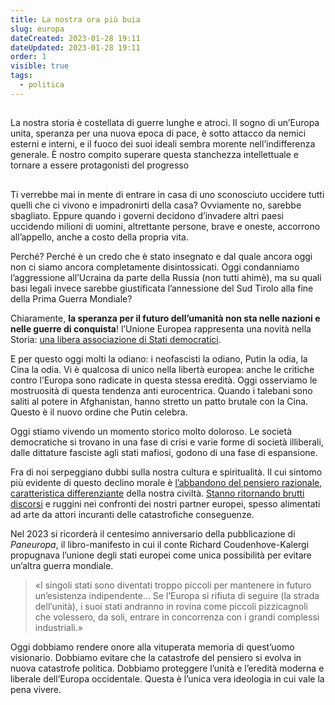 ```yaml
---
title: La nostra ora più buia
slug: europa
dateCreated: 2023-01-28 19:11
dateUpdated: 2023-01-28 19:11
order: 1
visible: true
tags:
  - politica
---
```


##

<p class="subtitle">
La nostra storia è costellata di guerre lunghe e atroci. Il sogno di un’Europa unita, speranza per una nuova epoca di pace, è sotto attacco da nemici esterni e interni, e il fuoco dei suoi ideali sembra morente nell’indifferenza generale. È nostro compito superare questa stanchezza intellettuale e tornare a essere protagonisti del progresso
</p>

##

<span class="newthought">Ti verrebbe</span> mai in mente di entrare in casa di uno sconosciuto uccidere tutti quelli che ci vivono e impadronirti della casa? Ovviamente no, sarebbe sbagliato. Eppure quando i governi decidono d’invadere altri paesi uccidendo milioni di uomini, altrettante persone, brave e oneste, accorrono all’appello, anche a costo della propria vita.

Perché? Perché è un credo che è stato insegnato e dal quale ancora oggi non ci siamo ancora completamente disintossicati. Oggi condanniamo l’aggressione all’Ucraina da parte della Russia (non tutti ahimè), ma su quali basi legali invece sarebbe giustificata l’annessione del Sud Tirolo alla fine della Prima Guerra Mondiale?

Chiaramente, **la speranza per il futuro dell’umanità non sta nelle nazioni e nelle guerre di conquista**! l’Unione Europea rappresenta una novità nella Storia: [una libera associazione di Stati democratici](/notes/democrazia/).

E per questo oggi molti la odiano: i neofascisti la odiano, Putin la odia, la Cina la odia. Vi è qualcosa di unico nella libertà europea: anche le critiche contro l’Europa sono radicate in questa stessa eredità. Oggi osserviamo le mostruosità di questa tendenza anti eurocentrica. Quando i talebani sono saliti al potere in Afghanistan, hanno stretto un patto brutale con la Cina. Questo è il nuovo ordine che Putin celebra.

Oggi stiamo vivendo un momento storico molto doloroso. Le società democratiche si trovano in una fase di crisi e varie forme di società illiberali, dalle dittature fasciste agli stati mafiosi, godono di una fase di espansione.

Fra di noi serpeggiano dubbi sulla nostra cultura e spiritualità. Il cui sintomo più evidente di questo declino morale è [l’abbandono del pensiero razionale](/notes/complottismo/), [caratteristica differenziante](/notes/occidente/) della nostra civiltà. [Stanno ritornando brutti discorsi](/notes/politicamente-scorretto/) e ruggini nei confronti dei nostri partner europei, spesso alimentati ad arte da attori incuranti delle catastrofiche conseguenze.

Nel 2023 si ricorderà il centesimo anniversario della pubblicazione di _Paneuropa_, il libro-manifesto in cui il conte Richard Coudenhove-Kalergi propugnava l’unione degli stati europei come unica possibilità per evitare un’altra guerra mondiale.

<div class="epigraph">

 > «I singoli stati sono diventati troppo piccoli per mantenere in futuro un’esistenza indipendente… Se l’Europa si rifiuta di seguire (la strada dell’unità), i suoi stati andranno in rovina come piccoli pizzicagnoli che volessero, da soli, entrare in concorrenza con i grandi complessi industriali.»

</div>

Oggi dobbiamo rendere onore alla vituperata memoria di quest’uomo visionario. Dobbiamo evitare che la catastrofe del pensiero si evolva in nuova catastrofe politica. Dobbiamo proteggere l’unità e l’eredità moderna e liberale dell’Europa occidentale. Questa è l’unica vera ideologia in cui vale la pena vivere.
